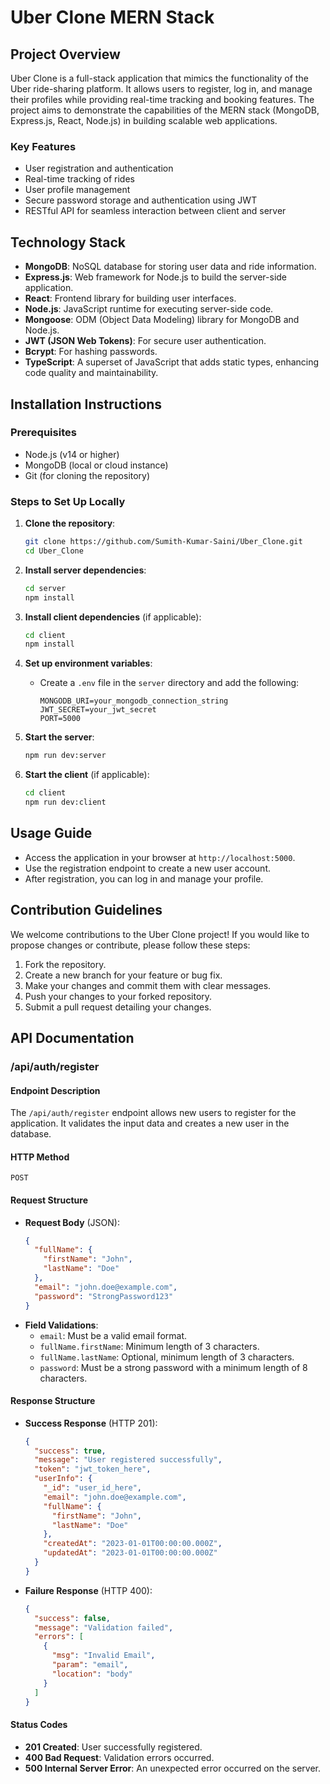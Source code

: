 # Uber Clone MERN Stack

## Project Overview
Uber Clone is a full-stack application that mimics the functionality of the Uber ride-sharing platform. It allows users to register, log in, and manage their profiles while providing real-time tracking and booking features. The project aims to demonstrate the capabilities of the MERN stack (MongoDB, Express.js, React, Node.js) in building scalable web applications.

### Key Features
- User registration and authentication
- Real-time tracking of rides
- User profile management
- Secure password storage and authentication using JWT
- RESTful API for seamless interaction between client and server

## Technology Stack
- **MongoDB**: NoSQL database for storing user data and ride information.
- **Express.js**: Web framework for Node.js to build the server-side application.
- **React**: Frontend library for building user interfaces.
- **Node.js**: JavaScript runtime for executing server-side code.
- **Mongoose**: ODM (Object Data Modeling) library for MongoDB and Node.js.
- **JWT (JSON Web Tokens)**: For secure user authentication.
- **Bcrypt**: For hashing passwords.
- **TypeScript**: A superset of JavaScript that adds static types, enhancing code quality and maintainability.

## Installation Instructions

### Prerequisites
- Node.js (v14 or higher)
- MongoDB (local or cloud instance)
- Git (for cloning the repository)

### Steps to Set Up Locally
1. **Clone the repository**:
   ```bash
   git clone https://github.com/Sumith-Kumar-Saini/Uber_Clone.git
   cd Uber_Clone
   ```

2. **Install server dependencies**:
   ```bash
   cd server
   npm install
   ```

3. **Install client dependencies** (if applicable):
   ```bash
   cd client
   npm install
   ```

4. **Set up environment variables**:
   - Create a `.env` file in the `server` directory and add the following:
     ```
     MONGODB_URI=your_mongodb_connection_string
     JWT_SECRET=your_jwt_secret
     PORT=5000
     ```

5. **Start the server**:
   ```bash
   npm run dev:server
   ```

6. **Start the client** (if applicable):
   ```bash
   cd client
   npm run dev:client
   ```

## Usage Guide
- Access the application in your browser at `http://localhost:5000`.
- Use the registration endpoint to create a new user account.
- After registration, you can log in and manage your profile.

## Contribution Guidelines
We welcome contributions to the Uber Clone project! If you would like to propose changes or contribute, please follow these steps:
1. Fork the repository.
2. Create a new branch for your feature or bug fix.
3. Make your changes and commit them with clear messages.
4. Push your changes to your forked repository.
5. Submit a pull request detailing your changes.

## API Documentation

### /api/auth/register

#### Endpoint Description
The `/api/auth/register` endpoint allows new users to register for the application. It validates the input data and creates a new user in the database.

#### HTTP Method
`POST`

#### Request Structure
- **Request Body** (JSON):
  ```json
  {
    "fullName": {
      "firstName": "John",
      "lastName": "Doe"
    },
    "email": "john.doe@example.com",
    "password": "StrongPassword123"
  }
  ```
- **Field Validations**:
  - `email`: Must be a valid email format.
  - `fullName.firstName`: Minimum length of 3 characters.
  - `fullName.lastName`: Optional, minimum length of 3 characters.
  - `password`: Must be a strong password with a minimum length of 8 characters.

#### Response Structure
- **Success Response** (HTTP 201):
  ```json
  {
    "success": true,
    "message": "User registered successfully",
    "token": "jwt_token_here",
    "userInfo": {
      "_id": "user_id_here",
      "email": "john.doe@example.com",
      "fullName": {
        "firstName": "John",
        "lastName": "Doe"
      },
      "createdAt": "2023-01-01T00:00:00.000Z",
      "updatedAt": "2023-01-01T00:00:00.000Z"
    }
  }
  ```

- **Failure Response** (HTTP 400):
  ```json
  {
    "success": false,
    "message": "Validation failed",
    "errors": [
      {
        "msg": "Invalid Email",
        "param": "email",
        "location": "body"
      }
    ]
  }
  ```

#### Status Codes
- **201 Created**: User successfully registered.
- **400 Bad Request**: Validation errors occurred.
- **500 Internal Server Error**: An unexpected error occurred on the server.